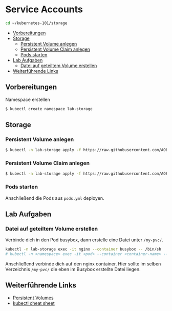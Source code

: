 # Service Accounts
```sh
cd ~/kubernetes-101/storage
```
<!-- BEGIN mktoc -->

- [Vorbereitungen](#vorbereitungen)
- [Storage](#storage)
  - [Persistent Volume anlegen](#persistent-volume-anlegen)
  - [Persistent Volume Claim anlegen](#persistent-volume-claim-anlegen)
  - [Pods starten](#pods-starten)
- [Lab Aufgaben](#lab-aufgaben)
  - [Datei auf geteiltem Volume erstellen](#datei-auf-geteiltem-volume-erstellen)
- [Weiterführende Links](#weiterführende-links)
<!-- END mktoc -->

## Vorbereitungen

Namespace erstellen

```sh
$ kubectl create namespace lab-storage
```

## Storage

### Persistent Volume anlegen

```sh
$ kubectl -n lab-storage apply -f https://raw.githubusercontent.com/AOEpeople/academy-kubernetes-101/main/storage/pv.yml
```

### Persistent Volume Claim anlegen

```sh
$ kubectl -n lab-storage apply -f https://raw.githubusercontent.com/AOEpeople/academy-kubernetes-101/main/storage/pvc.yml
```

### Pods starten

Anschließend die Pods aus `pods.yml` deployen.

## Lab Aufgaben

### Datei auf geteiltem Volume erstellen

Verbinde dich in den Pod  busybox, dann erstelle eine Datei unter `/my-pvc/`. 

```sh
kubectl -n lab-storage exec -it nginx --container busybox -- /bin/sh
# kubectl -n <namespace> exec -it <pod> --container <container-name> -- /bin/sh
```

Anschließend verbinde dich auf den nginx container. Hier sollte im selben Verzeichnis `/my-pvc/` die eben im Busybox erstellte Datei liegen.

## Weiterführende Links

- [Persistent Volumes](https://kubernetes.io/docs/concepts/storage/persistent-volumes/)
- [kubectl cheat sheet](https://kubernetes.io/docs/reference/kubectl/cheatsheet/)